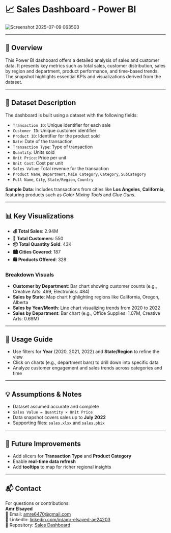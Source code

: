 # 📈 Sales Dashboard - Power BI

![Screenshot 2025-07-09 063503](https://github.com/user-attachments/assets/eec547fe-81ee-47ba-bdf8-4f3ba3266f47)

---

## 📝 Overview

This Power BI dashboard offers a detailed analysis of sales and customer data. It presents key metrics such as total sales, customer distribution, sales by region and department, product performance, and time-based trends. The snapshot highlights essential KPIs and visualizations derived from the dataset.

---

## 📁 Dataset Description

The dashboard is built using a dataset with the following fields:

- `Transaction ID`: Unique identifier for each sale
- `Customer ID`: Unique customer identifier
- `Product ID`: Identifier for the product sold
- `Date`: Date of the transaction
- `Transaction Type`: Type of transaction
- `Quantity`: Units sold
- `Unit Price`: Price per unit
- `Unit Cost`: Cost per unit
- `Sales Value`: Total revenue for the transaction
- `Product Name`, `Department`, `Main Category`, `Category`, `SubCategory`
- `Full Name`, `City`, `State/Region`, `Country`

**Sample Data**: Includes transactions from cities like **Los Angeles**, **California**, featuring products such as *Color Mixing Tools* and *Glue Guns*.

---

## 📊 Key Visualizations

- **💰 Total Sales**: 2.94M  
- **👥 Total Customers**: 550  
- **📦 Total Quantity Sold**: 43K  
- **🏙️ Cities Covered**: 187  
- **🛍️ Products Offered**: 328  

### Breakdown Visuals

- **Customer by Department**: Bar chart showing customer counts (e.g., Creative Arts: 499, Electronics: 484)
- **Sales by State**: Map chart highlighting regions like California, Oregon, Alberta
- **Sales by Year/Month**: Line chart visualizing trends from 2020 to 2022
- **Sales by Department**: Bar chart (e.g., Office Supplies: 1.07M, Creative Arts: 0.69M)

---

## 🧭 Usage Guide

- Use filters for **Year** (2020, 2021, 2022) and **State/Region** to refine the view
- Click on charts (e.g., department bars) to drill down into specific data
- Analyze customer engagement and sales trends across categories and time

---

## 💡 Assumptions & Notes

- Dataset assumed accurate and complete
- `Sales Value = Quantity × Unit Price`
- Data snapshot covers sales up to **July 2022**
- Supporting files: `sales.xlsx` and `sales.pbix`

---

## 🔮 Future Improvements

- Add slicers for **Transaction Type** and **Product Category**
- Enable **real-time data refresh**
- Add **tooltips** to map for richer regional insights

---

## 📬 Contact

For questions or contributions:  
**Amr Elsayed**  
📧 Email: [amre6470@gmail.com](mailto:amre6470@gmail.com)  
🔗 LinkedIn: [linkedin.com/in/amr-elsayed-ae24203](https://www.linkedin.com/in/amr-elsayed-ae24203)  
📁 Repository: [Sales Dashboard](https://github.com/AAMMMRRR/Sales-Dashboard)
